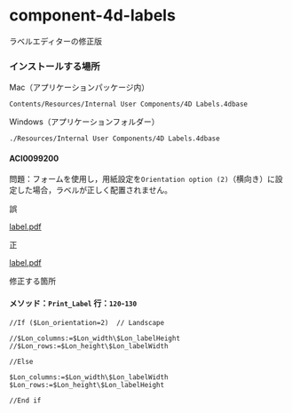 # component-4d-labels
ラベルエディターの修正版

### インストールする場所

Mac（アプリケーションパッケージ内）

```
Contents/Resources/Internal User Components/4D Labels.4dbase
```

Windows（アプリケーションフォルダー）

```
./Resources/Internal User Components/4D Labels.4dbase
```

#### ACI0099200

問題：フォームを使用し，用紙設定を``Orientation option (2)``（横向き）に設定した場合，ラベルが正しく配置されません。

誤

[label.pdf](https://github.com/4D-JP/component-4d-labels/files/3189711/label.pdf)

正

[label.pdf](https://github.com/4D-JP/component-4d-labels/files/3189709/label.pdf)

修正する箇所

#### メソッド：``Print_Label`` 行：``120``-``130``

```
//If ($Lon_orientation=2)  // Landscape

//$Lon_columns:=$Lon_width\$Lon_labelHeight
//$Lon_rows:=$Lon_height\$Lon_labelWidth

//Else 

$Lon_columns:=$Lon_width\$Lon_labelWidth
$Lon_rows:=$Lon_height\$Lon_labelHeight

//End if 
```
